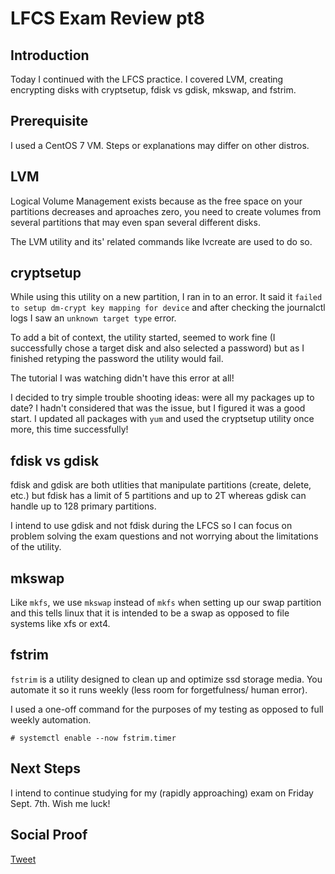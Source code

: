 # LFCS Exam Review pt8

## Introduction

Today I continued with the LFCS practice. I covered LVM, creating encrypting disks with cryptsetup, fdisk vs gdisk, mkswap, and fstrim.

## Prerequisite

I used a CentOS 7 VM. Steps or explanations may differ on other distros.

## LVM

Logical Volume Management exists because as the free space on your partitions decreases and aproaches zero, you need to create volumes from several partitions that may even span several different disks. 

The LVM utility and its' related commands like lvcreate are used to do so.

## cryptsetup

While using this utility on a new partition, I ran in to an error. It said it ```failed to setup dm-crypt key mapping for device``` and after checking the journalctl logs I saw an ```unknown target type``` error. 

To add a bit of context, the utility started, seemed to work fine (I successfully chose a target disk and also selected a password) but as I finished retyping the password the utility would fail. 

The tutorial I was watching didn't have this error at all! 

I decided to try simple trouble shooting ideas: were all my packages up to date? I hadn't considered that was the issue, but I figured it was a good start. I updated all packages with ```yum``` and used the cryptsetup utility once more, this time successfully! 

## fdisk vs gdisk

fdisk and gdisk are both utlities that manipulate partitions (create, delete, etc.) but fdisk has a limit of 5 partitions and up to 2T whereas gdisk can handle up to 128 primary partitions.

I intend to use gdisk and not fdisk during the LFCS so I can focus on problem solving the exam questions and not worrying about the limitations of the utility.

## mkswap

Like ```mkfs```, we use ```mkswap``` instead of ```mkfs``` when setting up our swap partition and this tells linux that it is intended to be a swap as opposed to file systems like xfs or ext4.

## fstrim

```fstrim``` is a utility designed to clean up and optimize ssd storage media. You automate it so it runs weekly (less room for forgetfulness/ human error).

I used a one-off command for the purposes of my testing as opposed to full weekly automation.

```
# systemctl enable --now fstrim.timer
```

## Next Steps

I intend to continue studying for my (rapidly approaching) exam on Friday Sept. 7th. Wish me luck!

## Social Proof

[Tweet](https://twitter.com/lrnallday/status/1300238091035324422)

